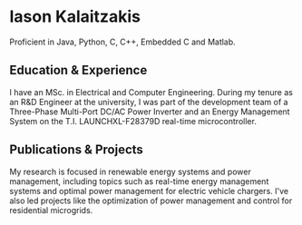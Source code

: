 # Iason Kalaitzakis
Proficient in Java, Python, C, C++, Embedded C and Matlab.

## Education & Experience
I have an MSc. in Electrical and Computer Engineering. During my tenure as an R&D Engineer at the university, I was part of the development team of a Three-Phase Multi-Port DC/AC Power Inverter and an Energy Management System on the T.I. LAUNCHXL-F28379D real-time microcontroller.

## Publications & Projects
My research is focused in renewable energy systems and power management, including topics such as real-time energy management systems and optimal power management for electric vehicle chargers. I've also led projects like the optimization of power management and control for residential microgrids.
